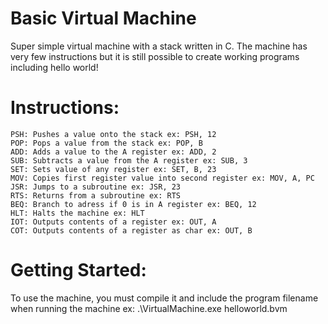 # Basic Virtual Machine
Super simple virtual machine with a stack written in C. The machine has very few instructions but it is still possible to create working programs including hello world!

# Instructions:
    PSH: Pushes a value onto the stack ex: PSH, 12
    POP: Pops a value from the stack ex: POP, B
    ADD: Adds a value to the A register ex: ADD, 2
    SUB: Subtracts a value from the A register ex: SUB, 3
    SET: Sets value of any register ex: SET, B, 23
    MOV: Copies first register value into second register ex: MOV, A, PC
    JSR: Jumps to a subroutine ex: JSR, 23
    RTS: Returns from a subroutine ex: RTS
    BEQ: Branch to adress if 0 is in A register ex: BEQ, 12
    HLT: Halts the machine ex: HLT
    IOT: Outputs contents of a register ex: OUT, A
    COT: Outputs contents of a register as char ex: OUT, B
# Getting Started:
To use the machine, you must compile it and include the program filename when running the machine
    ex: .\VirtualMachine.exe helloworld.bvm
